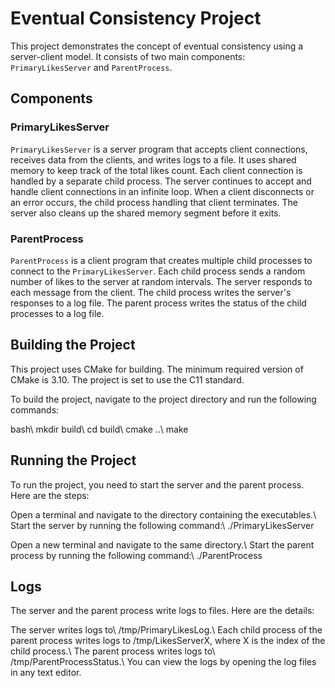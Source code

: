# Eventual Consistency Project

This project demonstrates the concept of eventual consistency using a server-client model. It consists of two main components: `PrimaryLikesServer` and `ParentProcess`.

## Components

### PrimaryLikesServer

`PrimaryLikesServer` is a server program that accepts client connections, receives data from the clients, and writes logs to a file. It uses shared memory to keep track of the total likes count. Each client connection is handled by a separate child process. The server continues to accept and handle client connections in an infinite loop. When a client disconnects or an error occurs, the child process handling that client terminates. The server also cleans up the shared memory segment before it exits.

### ParentProcess

`ParentProcess` is a client program that creates multiple child processes to connect to the `PrimaryLikesServer`. Each child process sends a random number of likes to the server at random intervals. The server responds to each message from the client. The child process writes the server's responses to a log file. The parent process writes the status of the child processes to a log file.

## Building the Project

This project uses CMake for building. The minimum required version of CMake is 3.10. The project is set to use the C11 standard.

To build the project, navigate to the project directory and run the following commands:

bash\\
mkdir build\\
cd build\\
cmake ..\\
make

## Running the Project
To run the project, you need to start the server and the parent process. Here are the steps:

Open a terminal and navigate to the directory containing the executables.\\
Start the server by running the following command:\\
./PrimaryLikesServer

Open a new terminal and navigate to the same directory.\\
Start the parent process by running the following command:\\
./ParentProcess

## Logs
The server and the parent process write logs to files. Here are the details:

The server writes logs to\\
/tmp/PrimaryLikesLog.\\
Each child process of the parent process writes logs to /tmp/LikesServerX, where X is the index of the child process.\\
The parent process writes logs to\\
/tmp/ParentProcessStatus.\\
You can view the logs by opening the log files in any text editor.
